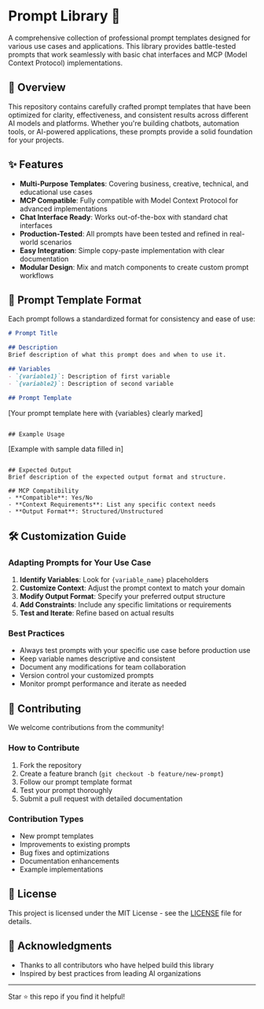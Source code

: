 # Prompt Library 🚀

A comprehensive collection of professional prompt templates designed for various use cases and applications. This library provides battle-tested prompts that work seamlessly with basic chat interfaces and MCP (Model Context Protocol) implementations.

## 🎯 Overview

This repository contains carefully crafted prompt templates that have been optimized for clarity, effectiveness, and consistent results across different AI models and platforms. Whether you're building chatbots, automation tools, or AI-powered applications, these prompts provide a solid foundation for your projects.

## ✨ Features

- **Multi-Purpose Templates**: Covering business, creative, technical, and educational use cases
- **MCP Compatible**: Fully compatible with Model Context Protocol for advanced implementations
- **Chat Interface Ready**: Works out-of-the-box with standard chat interfaces
- **Production-Tested**: All prompts have been tested and refined in real-world scenarios
- **Easy Integration**: Simple copy-paste implementation with clear documentation
- **Modular Design**: Mix and match components to create custom prompt workflows


## 🎨 Prompt Template Format

Each prompt follows a standardized format for consistency and ease of use:

```markdown
# Prompt Title

## Description
Brief description of what this prompt does and when to use it.

## Variables
- `{variable1}`: Description of first variable
- `{variable2}`: Description of second variable

## Prompt Template
```
[Your prompt template here with {variables} clearly marked]
```

## Example Usage
```
[Example with sample data filled in]
```

## Expected Output
Brief description of the expected output format and structure.

## MCP Compatibility
- **Compatible**: Yes/No
- **Context Requirements**: List any specific context needs
- **Output Format**: Structured/Unstructured
```

## 🛠️ Customization Guide

### Adapting Prompts for Your Use Case

1. **Identify Variables**: Look for `{variable_name}` placeholders
2. **Customize Context**: Adjust the prompt context to match your domain
3. **Modify Output Format**: Specify your preferred output structure
4. **Add Constraints**: Include any specific limitations or requirements
5. **Test and Iterate**: Refine based on actual results

### Best Practices

- Always test prompts with your specific use case before production use
- Keep variable names descriptive and consistent
- Document any modifications for team collaboration
- Version control your customized prompts
- Monitor prompt performance and iterate as needed

## 🤝 Contributing

We welcome contributions from the community!

### How to Contribute

1. Fork the repository
2. Create a feature branch (`git checkout -b feature/new-prompt`)
3. Follow our prompt template format
4. Test your prompt thoroughly
5. Submit a pull request with detailed documentation

### Contribution Types

- New prompt templates
- Improvements to existing prompts
- Bug fixes and optimizations
- Documentation enhancements
- Example implementations

## 📄 License

This project is licensed under the MIT License - see the [LICENSE](LICENSE) file for details.


## 🌟 Acknowledgments

- Thanks to all contributors who have helped build this library
- Inspired by best practices from leading AI organizations
---

Star ⭐ this repo if you find it helpful!